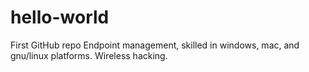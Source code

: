 # hello-world
First GitHub repo
Endpoint management, skilled in windows, mac, and gnu/linux platforms. Wireless hacking.
